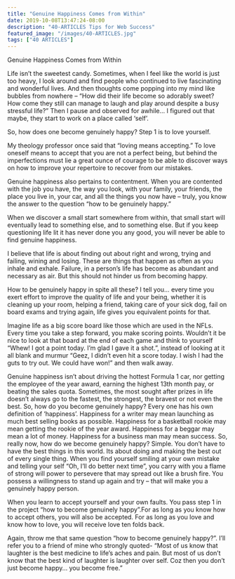 ```yaml
---
title: "Genuine Happiness Comes from Within"
date: 2019-10-08T13:47:24-08:00
description: "40-ARTICLES Tips for Web Success"
featured_image: "/images/40-ARTICLES.jpg"
tags: ["40 ARTICLES"]
---
```


Genuine Happiness Comes from Within

Life isn’t the sweetest candy. Sometimes, when I feel like the world is just too heavy, I look around and find people who continued to live fascinating and wonderful lives. And then thoughts come popping into my mind like bubbles from nowhere – “How did their life become so adorably sweet? How come they still can manage to laugh and play around despite a busy stressful life?”  Then I pause and observed for awhile… I figured out that maybe, they start to work on a place called ‘self’.

So, how does one become genuinely happy? Step 1 is to love yourself. 

My theology professor once said that “loving means accepting.”  To love oneself means to accept that you are not a perfect being, but behind the imperfections must lie a great ounce of courage to be able to discover ways on how to improve your repertoire to recover from our mistakes. 

Genuine happiness also pertains to contentment. When you are contented with the job you have, the way you look, with your family, your friends, the place you live in, your car, and all the things you now have – truly, you know the answer to the question “how to be genuinely happy.”

When we discover a small start somewhere from within, that small start will eventually lead to something else, and to something else. But if you keep questioning life lit it has never done you any good, you will never be able to find genuine happiness.

I believe that life is about finding out about right and wrong, trying and failing, wining and losing. These are things that happen as often as you inhale and exhale. Failure, in a person’s life has become as abundant and necessary as air. But this should not hinder us from becoming happy.

How to be genuinely happy in spite all these? I tell you… every time you exert effort to improve the quality of life and your being, whether it is cleaning up your room, helping a friend, taking care of your sick dog, fail on board exams and trying again, life gives you equivalent points for that. 

Imagine life as a big score board like those which are used in the NFLs. Every time you take a step forward, you make scoring points. Wouldn’t it be nice to look at that board at the end of each game and think to yourself “Whew! I got a point today. I’m glad I gave it a shot.”, instead of looking at it all blank and murmur “Geez, I didn’t even hit a score today. I wish I had the guts to try out. We could have won!” and then walk away.

Genuine happiness isn’t about driving the hottest Formula 1 car, nor getting the employee of the year award, earning the highest 13th month pay, or beating the sales quota. Sometimes, the most sought after prizes in life doesn’t always go to the fastest, the strongest, the bravest or not even the best. So, how do you become genuinely happy?  Every one has his own definition of ‘happiness’. Happiness for a writer may mean launching as much best selling books as possible. Happiness for a basketball rookie may mean getting the rookie of the year award. Happiness for a beggar may mean a lot of money. Happiness for a business man may mean success. So, really now, how do we become genuinely happy? Simple. You don’t have to have the best things in this world. Its about doing and making the best out of every single thing. When you find yourself smiling at your own mistake and telling your self “Oh, I’ll do better next time”, you carry with you a flame of strong will power to persevere that may spread out like a brush fire. You possess a willingness to stand up again and try – that will make you a genuinely happy person. 

When you learn to accept yourself and your own faults. You pass step 1 in the project “how to become genuinely happy”.For as long as you know how to accept others, you will also be accepted. For as long as you love and know how to love, you will receive love ten folds back.

Again, throw me that same question “how to become genuinely happy?”. I’ll refer you to a friend of mine who strongly quoted- “Most of us know that laughter is the best medicine to life’s aches and pain. But most of us don’t know that the best kind of laughter is laughter over self. Coz then you don’t just become happy… you become free.”






